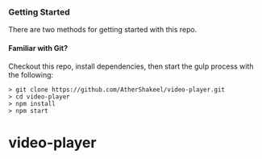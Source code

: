 
### Getting Started

There are two methods for getting started with this repo.

#### Familiar with Git?
Checkout this repo, install dependencies, then start the gulp process with the following:

```
> git clone https://github.com/AtherShakeel/video-player.git
> cd video-player
> npm install
> npm start
```

# video-player
